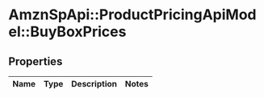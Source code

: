 # AmznSpApi::ProductPricingApiModel::BuyBoxPrices

## Properties
Name | Type | Description | Notes
------------ | ------------- | ------------- | -------------

